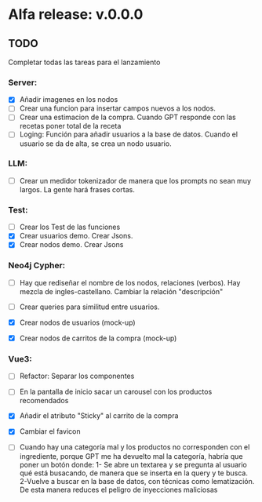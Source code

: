 # Alfa release: v.0.0.0
## TODO

Completar todas las tareas para el lanzamiento

### Server:
- [X] Añadir imagenes en los nodos
- [ ] Crear una funcion para insertar campos nuevos a los nodos.
- [ ] Crear una estimacion de la compra. Cuando GPT responde con las recetas poner total de la receta
- [ ] Loging: Función para añadir usuarios a la base de datos. Cuando el usuario se da de alta, se crea un nodo usuario.

### LLM:
- [ ] Crear un medidor tokenizador de manera que los prompts no sean muy largos. La gente hará frases cortas. 

### Test:
- [ ] Crear los Test de las funciones
- [X] Crear usuarios demo. Crear Jsons.
- [X] Crear nodos demo. Crear Jsons

### Neo4j Cypher:
- [ ] Hay que rediseñar el nombre de los nodos, relaciones (verbos). Hay mezcla de ingles-castellano. Cambiar la relación "descripción"
- [ ] Crear queries para similitud entre usuarios.

- [X] Crear nodos de usuarios (mock-up)
- [X] Crear nodos de carritos de la compra (mock-up)

### Vue3:
- [ ] Refactor: Separar los componentes
- [ ] En la pantalla de inicio sacar un carousel con los productos recomendados
- [X] Añadir el atributo "Sticky" al carrito de la compra
- [X] Cambiar el favicon
- [ ] Cuando hay una categoría mal y los productos no corresponden con el ingrediente, porque GPT me ha devuelto mal la categoría, habría que poner un botón donde:
	    1- Se abre un textarea y se pregunta al usuario qué está busacando, de manera que se inserta en la query y te busca.
      2-Vuelve  a buscar en la base de datos, con técnicas como lematización. De esta manera reduces el peligro de inyecciones maliciosas

